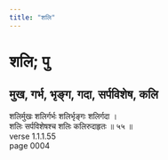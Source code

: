 ```yaml
---
title: "शलि"
---
```


# शलि; पु
## मुख, गर्भ, भृङ्ग, गदा, सर्पविशेष, कलि
शलिर्मुखः शलिर्गर्भः शलिर्भृङ्गः शलिर्गदा ।<br />शलिः सर्पविशेषश्च शलिः कलिरुदाहृतः ॥ ५५ ॥<br />verse 1.1.1.55<br />page 0004

